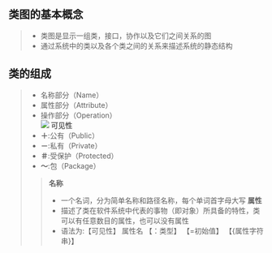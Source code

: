 ## 类图的基本概念
>- 类图是显示一组类，接口，协作以及它们之间关系的图
>- 通过系统中的类以及各个类之间的关系来描述系统的静态结构

## 类的组成
>- 名称部分（Name）
>- 属性部分（Attribute）
>- 操作部分（Operation）  
>![](https://img-blog.csdnimg.cn/20210408154925640.png)
>**可见性**
>- **＋**:公有（Public） 
>- **－**:私有（Private）
>- **＃**:受保护（Protected）
>- **～**:包（Package）  
>>**名称**
>>- 一个名词，分为简单名称和路径名称，每个单词首字母大写
>>**属性**
>>- 描述了类在软件系统中代表的事物（即对象）所具备的特性，类可以有任意数目的属性，也可以没有属性
>>- 语法为:【可见性】 属性名 【：类型】 【=初始值】 【{属性字符串}】
